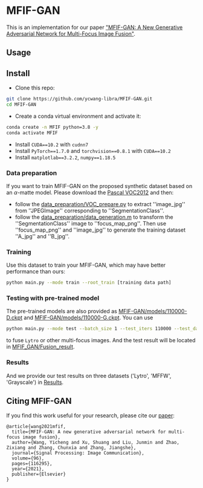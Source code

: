 # MFIF-GAN
This is an implementation for our paper ["MFIF-GAN: A New Generative Adversarial Network for Multi-Focus Image Fusion"](https://www.sciencedirect.com/science/article/abs/pii/S0923596521001260).

## Usage
## Install
- Clone this repo:
```bash
git clone https://github.com/ycwang-libra/MFIF-GAN.git
cd MFIF-GAN
```
- Create a conda virtual environment and activate it:
```bash
conda create -n MFIF python=3.8 -y
conda activate MFIF
```
- Install `CUDA==10.2` with `cudnn7`
- Install `PyTorch==1.7.0` and `torchvision==0.8.1` with `CUDA==10.2`
- Install `matplotlab==3.2.2`, `numpy==1.18.5`

### Data preparation
If you want to train MFIF-GAN on the proposed synthetic dataset based on an $\alpha$-matte model. Please download the [Pascal VOC2012](https://pjreddie.com/projects/pascal-voc-dataset-mirror/) and then:

* follow the [data_preparation/VOC_prepare.py](data_preparation/VOC_prepare.py) to extract ''image_jpg'' from ''JPEGImage'' corresponding to ''SegmentationClass''.
* follow the [data_preparation/data_generation.m](data_preparation/data_generation.m) to transform the ''SegmentationClass'' image to ''focus_map_png''. Then use ''focus_map_png'' and ''image_jpg'' to generate the training dataset ''A_jpg'' and ''B_jpg''.
  
### Training
Use this dataset to train your MFIF-GAN, which may have better performance than ours:
```bash
python main.py --mode train --root_train [training data path]
```

### Testing with pre-trained model
The pre-trained models are also provided as [MFIF-GAN/models/110000-D.ckpt](MFIF_GAN/models/110000-D.ckpt) and [MFIF-GAN/models/110000-G.ckpt](MFIF_GAN/models/110000-G.ckpt). You can use
```bash
python main.py --mode test --batch_size 1 --test_iters 110000 --test_dataset Lytro --root_test [test data path]
```
to fuse ```Lytro``` or other multi-focus images. And the test result will be located in [MFIF_GAN/Fusion_result](MFIF_GAN/Fusion_result).
### Results
And we provide our test results on three datasets ('Lytro', 'MFFW', 'Grayscale') in [Results](Results).

## Citing MFIF-GAN
If you find this work useful for your research, please cite our [paper](https://www.sciencedirect.com/science/article/abs/pii/S0923596521001260):
```
@article{wang2021mfif,
  title={MFIF-GAN: A new generative adversarial network for multi-focus image fusion},
  author={Wang, Yicheng and Xu, Shuang and Liu, Junmin and Zhao, Zixiang and Zhang, Chunxia and Zhang, Jiangshe},
  journal={Signal Processing: Image Communication},
  volume={96},
  pages={116295},
  year={2021},
  publisher={Elsevier}
}
```
